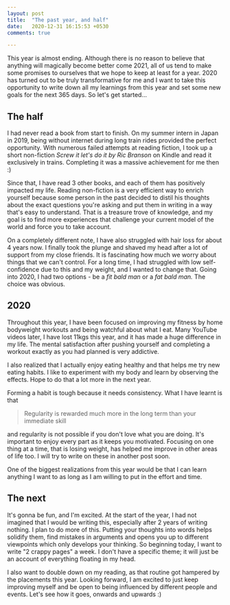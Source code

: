```yaml
---
layout: post
title:  "The past year, and half"
date:   2020-12-31 16:15:53 +0530
comments: true

---
```

This year is almost ending. Although there is no reason to believe that anything will magically become better come 2021, all of us tend to make some promises to ourselves that we hope to keep at least for a year. 2020 has turned out to be truly transformative for me and I want to take this opportunity to write down all my learnings from this year and set some new goals for the next 365 days. So let's get started...

## The half

I had never read a book from start to finish. On my summer intern in Japan in 2019, being without internet during long train rides provided the perfect opportunity. With numerous failed attempts at reading fiction, I took up a short non-fiction *Screw it let's do it by Ric Branson* on Kindle and read it exclusively in trains. Completing it was a massive achievement for me then :)

Since that, I have read 3 other books, and each of them has positively impacted my life. Reading non-fiction is a very efficient way to enrich yourself because some person in the past decided to distil his thoughts about the exact questions you're asking and put them in writing in a way that's easy to understand. That is a treasure trove of knowledge, and my goal is to find more experiences that challenge your current model of the world and force you to take account.

On a completely different note, I have also struggled with hair loss for about 4 years now. I finally took the plunge and shaved my head after a lot of support from my close friends. It is fascinating how much we worry about things that we can't control. For a long time, I had struggled with low self-confidence due to this and my weight, and I wanted to change that. Going into 2020, I had two options - be a *fit bald man* or a *fat bald man.* The choice was obvious.

## 2020

Throughout this year, I have been focused on improving my fitness by home bodyweight workouts and being watchful about what I eat. Many YouTube videos later, I have lost 11kgs this year, and it has made a huge difference in my life. The mental satisfaction after pushing yourself and completing a workout exactly as you had planned is very addictive.

I also realized that I actually enjoy eating healthy and that helps me try new eating habits. I like to experiment with my body and learn by observing the effects. Hope to do that a lot more in the next year.

Forming a habit is tough because it needs consistency. What I have learnt is that 

> Regularity is rewarded much more in the long term than your immediate skill

and regularity is not possible if you don't love what you are doing. It's important to enjoy every part as it keeps you motivated. Focusing on one thing at a time, that is losing weight, has helped me improve in other areas of life too. I will try to write on these in another post soon.

One of the biggest realizations from this year would be that I can learn anything I want to as long as I am willing to put in the effort and time. 

## The next

It's gonna be fun, and I'm excited. At the start of the year, I had not imagined that I would be writing this, especially after 2 years of writing nothing. I plan to do more of this. Putting your thoughts into words helps solidify them, find mistakes in arguments and opens you up to different viewpoints which only develops your thinking. So beginning today, I want to write "2 crappy pages" a week. I don't have a specific theme; it will just be an account of everything floating in my head. 

I also want to double down on my reading, as that routine got hampered by the placements this year. Looking forward, I am excited to just keep improving myself and be open to being influenced by different people and events.  Let's see how it goes, onwards and upwards :)